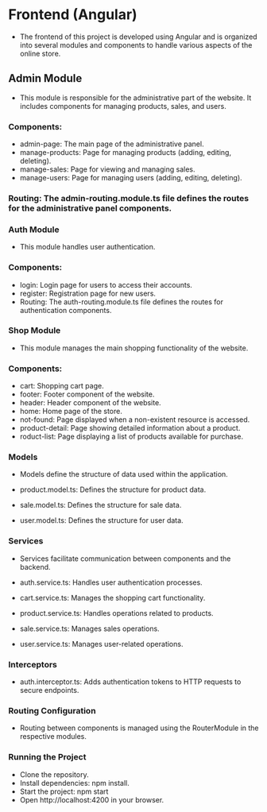 # Frontend (Angular)

- The frontend of this project is developed using Angular and is organized into several modules and components to handle various aspects of the online store.

## Admin Module
- This module is responsible for the administrative part of the website. It includes components for managing products, sales, and users.

### Components:

- admin-page: The main page of the administrative panel.
- manage-products: Page for managing products (adding, editing, deleting).
- manage-sales: Page for viewing and managing sales.
- manage-users: Page for managing users (adding, editing, deleting).

### Routing: The admin-routing.module.ts file defines the routes for the administrative panel components.

### Auth Module
- This module handles user authentication.

### Components:

- login: Login page for users to access their accounts.
- register: Registration page for new users.
- Routing: The auth-routing.module.ts file defines the routes for authentication components.

### Shop Module
- This module manages the main shopping functionality of the website.

### Components:

- cart: Shopping cart page.
- footer: Footer component of the website.
- header: Header component of the website.
- home: Home page of the store.
- not-found: Page displayed when a non-existent resource is accessed.
- product-detail: Page showing detailed information about a product.
- roduct-list: Page displaying a list of products available for purchase.

### Models
- Models define the structure of data used within the application.

- product.model.ts: Defines the structure for product data.
- sale.model.ts: Defines the structure for sale data.
- user.model.ts: Defines the structure for user data.

### Services
- Services facilitate communication between components and the backend.

- auth.service.ts: Handles user authentication processes.
- cart.service.ts: Manages the shopping cart functionality.
- product.service.ts: Handles operations related to products.
- sale.service.ts: Manages sales operations.
- user.service.ts: Manages user-related operations.

### Interceptors
- auth.interceptor.ts: Adds authentication tokens to HTTP requests to secure endpoints.

### Routing Configuration
- Routing between components is managed using the RouterModule in the respective modules.

### Running the Project
- Clone the repository.
- Install dependencies: npm install.
- Start the project: npm start
- Open http://localhost:4200 in your browser.
